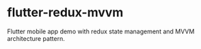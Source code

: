 # flutter-redux-mvvm
Flutter mobile app demo with redux state management and MVVM architecture pattern.
